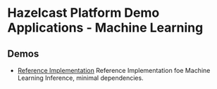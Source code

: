 # Hazelcast Platform Demo Applications - Machine Learning

## Demos

* [Reference Implementation](./ml-ri) Reference Implementation foe Machine Learning Inference, minimal dependencies.


